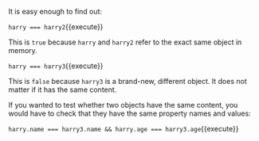 It is easy enough to find out:

`harry === harry2`{{execute}} 

This is `true` because `harry` and `harry2` refer to the exact same object in memory.

`harry === harry3`{{execute}}

This is `false` because `harry3` is a brand-new, different object. It does not matter if it has the same content.

If you wanted to test whether two objects have the same content, you would have to check that they have the same property names and values:

`harry.name === harry3.name && harry.age === harry3.age`{{execute}}
